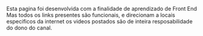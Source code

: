 Esta pagina foi desenvolvida com a finalidade de aprendizado de Front End
Mas todos os links presentes são funcionais, e direcionam a locais especificos da internet
os videos postados são de inteira resposabilidade do dono do canal.
